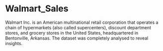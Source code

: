 # Walmart_Sales
Walmart Inc. is an American multinational retail corporation that operates a chain of hypermarkets (also called supercenters), discount department stores, and grocery stores in the United States, headquartered in Bentonville, Arkansas. The dataset was completely analysed to reveal insights.
